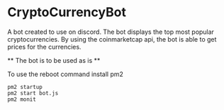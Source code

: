 # CryptoCurrencyBot

A bot created to use on discord.
The bot displays the top most popular cryptocurrencies. 
By using the coinmarketcap api, the bot is able to get prices for the currencies.

** The bot is to be used as is ** 

To use the reboot command install pm2

```npm install pm2 -g
pm2 startup
pm2 start bot.js
pm2 monit
